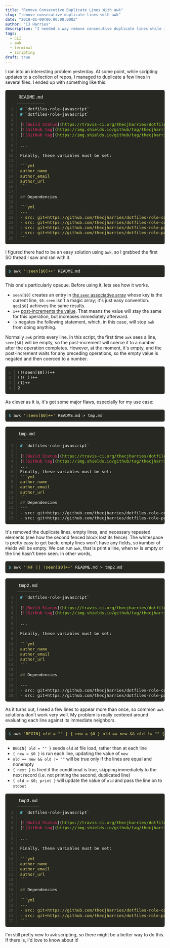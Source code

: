 ```yaml
---
title: "Remove Consecutive Duplicate Lines With awk"
slug: "remove-consecutive-duplicate-lines-with-awk"
date: "2018-01-09T00:00:00.000Z"
author: "CJ Harries"
description: "I needed a way remove consecutive duplicate lines while ignoring whitespace and nonconsecutive duplicates. The top awk search results don't work for this use case, so I built my own."
tags: 
  - CLI
  - awk
  - terminal
  - scripting
draft: true
---
```


I ran into an interesting problem yesterday. At some point, while scripting updates to a collection of repos, I managed to duplicate a few lines in several files. I ended up with something like this:

<table class="highlighttable" style='border-radius:5px; display:block; font-family:Consolas, "Courier New", monospace; min-width:300px; overflow:auto; width:100%; background:#272822; color:#f8f8f2' width="100%">
<tr class="code-header" style="height:40px; padding:5px 0 0" height="40">
<td style="border:none; background-image:none; background-position:center; background-repeat:no-repeat"></td>
<td class="code-header" style="border:none; background-image:none; background-position:center; background-repeat:no-repeat; height:40px; padding:5px 0 0" height="40"><div class="code-tab active" style="color:#f8f8f2; display:inline-block; font-size:0.9em; height:35px; line-height:35px; margin:0 30px 0 0; padding:0 5px; border-bottom:1px solid #57584f" height="35">README.md</div></td>
</tr>
<tr>
<td class="linenos" style="border:none; background-image:none; background-position:center; background-repeat:no-repeat; padding:10px 0"><div class="linenodiv"><pre style="background:#272822; color:#57584f; border:none; font-size:1em; line-height:125%; padding:0 10px; margin-bottom:0; margin-top:0; padding-bottom:0; padding-top:0; border-radius:0; border-right:1px solid #57584f"> 1
 2
 3
 4
 5
 6
 7
 8
 9
10
11
12
13
14
15
16
17
18
19
20
21
22
23
24
25
26</pre></div></td>
<td class="code" style="border:none; background-image:none; background-position:center; background-repeat:no-repeat; padding:10px 0">
<div class="highlight" style='border-radius:5px; display:block; font-family:Consolas, "Courier New", monospace; min-width:300px; overflow:auto; width:100%; background:#272822; color:#f8f8f2' width="100%"><pre style="background:#272822; color:#f8f8f2; border:none; font-size:1em; line-height:125%; padding:10px; margin-bottom:0; margin-top:0; padding-bottom:0; padding-top:0"><span></span><span class="gh" style="font-weight:bold; color:#66d9ef">#</span> `dotfiles-role-javascript`<br><span class="gh" style="font-weight:bold; color:#66d9ef">#</span> `dotfiles-role-javascript`<br><br>[<span class="nt" style="color:#f92672">![Build Status</span>](<span class="na" style="color:#a6e22e">https://travis-ci.org/thecjharries/dotfiles-role-javascript.svg?branch=master</span>)](https://travis-ci.org/thecjharries/dotfiles-role-javascript)<br>[<span class="nt" style="color:#f92672">![GitHub tag</span>](<span class="na" style="color:#a6e22e">https://img.shields.io/github/tag/thecjharries/dotfiles-role-javascript.svg</span>)](https://github.com/thecjharries/dotfiles-role-javascript)<br>[<span class="nt" style="color:#f92672">![GitHub tag</span>](<span class="na" style="color:#a6e22e">https://img.shields.io/github/tag/thecjharries/dotfiles-role-javascript.svg</span>)](https://github.com/thecjharries/dotfiles-role-javascript)<br><br>...<br><br>Finally, these variables must be set:<br><br><span class="s" style="color:#e6db74">```yml</span><br><span class="s" style="color:#e6db74">author_name</span><br><span class="s" style="color:#e6db74">author_email</span><br><span class="s" style="color:#e6db74">author_url</span><br><span class="s" style="color:#e6db74">```</span><br><br><span class="gu" style="color:#75715e">##</span> Dependencies<br><br><span class="s" style="color:#e6db74">```yml</span><br><span class="s" style="color:#e6db74">---</span><br><span class="s" style="color:#e6db74">- src: git+https://github.com/thecjharries/dotfiles-role-common-software.git</span><br><span class="s" style="color:#e6db74">- src: git+https://github.com/thecjharries/dotfiles-role-common-software.git</span><br><span class="s" style="color:#e6db74">- src: git+https://github.com/thecjharries/dotfiles-role-package-installer.git</span><br><span class="s" style="color:#e6db74">- src: git+https://github.com/thecjharries/dotfiles-role-package-installer.git</span><br><span class="s" style="color:#e6db74">```</span><br></pre></div>
</td>
</tr>
</table>

I figured there had to be an easy solution using `awk`, so I grabbed the first SO thread I saw and ran with it.

<table class="highlighttable" style='border-radius:5px; display:block; font-family:Consolas, "Courier New", monospace; min-width:300px; overflow:auto; width:100%; background:#272822; color:#f8f8f2' width="100%"><tr><td class="code" style="border:none; background-image:none; background-position:center; background-repeat:no-repeat; padding:10px 0">
<div class="highlight" style='border-radius:5px; display:block; font-family:Consolas, "Courier New", monospace; min-width:300px; overflow:auto; width:100%; background:#272822; color:#f8f8f2' width="100%"><pre style="background:#272822; color:#f8f8f2; border:none; font-size:1em; line-height:125%; padding:10px; margin-bottom:0; margin-top:0; padding-bottom:0; padding-top:0"><span></span><span class="gp" style="color:#66d9ef">$</span> awk <span class="s1" style="color:#e6db74">'!seen[$0]++'</span> README.md<br></pre></div>
</td></tr></table>

This one's particularly opaque. Before using it, lets see how it works.

* `seen[$0]` creates an entry in [the `seen` associative array](http://kirste.userpage.fu-berlin.de/chemnet/use/info/gawk/gawk_12.html) whose key is the current line, `$0`. `seen` isn't a magic array; it's just easy convention. `qqq[$0]` achieves the same results.
* `x++` [post-increments the value](http://www.delorie.com/gnu/docs/gawk/gawk_87.html#IDX621). That means the value will stay the same for this operation, but increases immediately afterward.
* `!x` negates the following statement, which, in this case, will stop `awk` from doing anything.

Normally `awk` prints every line. In this script, the first time `awk` sees a line, `seen[$0]` will be empty, so the post-increment will coerce it to a number after the operation completes. However, at the moment, it's empty, and the post-increment waits for any preceding operations, so the empty value is negated and then coerced to a number.

<table class="highlighttable" style='border-radius:5px; display:block; font-family:Consolas, "Courier New", monospace; min-width:300px; overflow:auto; width:100%; background:#272822; color:#f8f8f2' width="100%"><tr>
<td class="linenos" style="border:none; background-image:none; background-position:center; background-repeat:no-repeat; padding:10px 0"><div class="linenodiv"><pre style="background:#272822; color:#57584f; border:none; font-size:1em; line-height:125%; padding:0 10px; margin-bottom:0; margin-top:0; padding-bottom:0; padding-top:0; border-radius:0; border-right:1px solid #57584f">1
2
3
4</pre></div></td>
<td class="code" style="border:none; background-image:none; background-position:center; background-repeat:no-repeat; padding:10px 0">
<div class="highlight" style='border-radius:5px; display:block; font-family:Consolas, "Courier New", monospace; min-width:300px; overflow:auto; width:100%; background:#272822; color:#f8f8f2' width="100%"><pre style="background:#272822; color:#f8f8f2; border:none; font-size:1em; line-height:125%; padding:10px; margin-bottom:0; margin-top:0; padding-bottom:0; padding-top:0"><span></span>(!(seen[$0]))++<br>(!( ))++<br>(1)++<br>2<br></pre></div>
</td>
</tr></table>

As clever as it is, it's got some major flaws, especially for my use case:

<table class="highlighttable" style='border-radius:5px; display:block; font-family:Consolas, "Courier New", monospace; min-width:300px; overflow:auto; width:100%; background:#272822; color:#f8f8f2' width="100%"><tr><td class="code" style="border:none; background-image:none; background-position:center; background-repeat:no-repeat; padding:10px 0">
<div class="highlight" style='border-radius:5px; display:block; font-family:Consolas, "Courier New", monospace; min-width:300px; overflow:auto; width:100%; background:#272822; color:#f8f8f2' width="100%"><pre style="background:#272822; color:#f8f8f2; border:none; font-size:1em; line-height:125%; padding:10px; margin-bottom:0; margin-top:0; padding-bottom:0; padding-top:0"><span></span><span class="gp" style="color:#66d9ef">$</span> awk <span class="s1" style="color:#e6db74">'!seen[$0]++'</span> README.md &gt; tmp.md<br></pre></div>
</td></tr></table>

<table class="highlighttable" style='border-radius:5px; display:block; font-family:Consolas, "Courier New", monospace; min-width:300px; overflow:auto; width:100%; background:#272822; color:#f8f8f2' width="100%">
<tr class="code-header" style="height:40px; padding:5px 0 0" height="40">
<td style="border:none; background-image:none; background-position:center; background-repeat:no-repeat"></td>
<td class="code-header" style="border:none; background-image:none; background-position:center; background-repeat:no-repeat; height:40px; padding:5px 0 0" height="40"><div class="code-tab active" style="color:#f8f8f2; display:inline-block; font-size:0.9em; height:35px; line-height:35px; margin:0 30px 0 0; padding:0 5px; border-bottom:1px solid #57584f" height="35">tmp.md</div></td>
</tr>
<tr>
<td class="linenos" style="border:none; background-image:none; background-position:center; background-repeat:no-repeat; padding:10px 0"><div class="linenodiv"><pre style="background:#272822; color:#57584f; border:none; font-size:1em; line-height:125%; padding:0 10px; margin-bottom:0; margin-top:0; padding-bottom:0; padding-top:0; border-radius:0; border-right:1px solid #57584f"> 1
 2
 3
 4
 5
 6
 7
 8
 9
10
11
12
13
14
15</pre></div></td>
<td class="code" style="border:none; background-image:none; background-position:center; background-repeat:no-repeat; padding:10px 0">
<div class="highlight" style='border-radius:5px; display:block; font-family:Consolas, "Courier New", monospace; min-width:300px; overflow:auto; width:100%; background:#272822; color:#f8f8f2' width="100%"><pre style="background:#272822; color:#f8f8f2; border:none; font-size:1em; line-height:125%; padding:10px; margin-bottom:0; margin-top:0; padding-bottom:0; padding-top:0"><span></span><span class="gh" style="font-weight:bold; color:#66d9ef">#</span> `dotfiles-role-javascript`<br><br>[<span class="nt" style="color:#f92672">![Build Status</span>](<span class="na" style="color:#a6e22e">https://travis-ci.org/thecjharries/dotfiles-role-javascript.svg?branch=master</span>)](https://travis-ci.org/thecjharries/dotfiles-role-javascript)<br>[<span class="nt" style="color:#f92672">![GitHub tag</span>](<span class="na" style="color:#a6e22e">https://img.shields.io/github/tag/thecjharries/dotfiles-role-javascript.svg</span>)](https://github.com/thecjharries/dotfiles-role-javascript)<br>...<br>Finally, these variables must be set:<br><span class="s" style="color:#e6db74">```yml</span><br><span class="s" style="color:#e6db74">author_name</span><br><span class="s" style="color:#e6db74">author_email</span><br><span class="s" style="color:#e6db74">author_url</span><br><span class="s" style="color:#e6db74">```</span><br><span class="gu" style="color:#75715e">##</span> Dependencies<br>---<br><span class="k" style="color:#66d9ef">-</span> src: git+https://github.com/thecjharries/dotfiles-role-common-software.git<br><span class="k" style="color:#66d9ef">-</span> src: git+https://github.com/thecjharries/dotfiles-role-package-installer.git<br></pre></div>
</td>
</tr>
</table>

It's removed the duplicate lines, empty lines, and necessary repeated elements (see how the second fenced block lost its fence). The whitespace is pretty easy to get back; empty lines won't have any fields, so <strong>`N`</strong>umber of <strong>`F`</strong>ields will be empty. We can run `awk`, that is print a line, when `NF` is empty or the line hasn't been seen. In other words,

<table class="highlighttable" style='border-radius:5px; display:block; font-family:Consolas, "Courier New", monospace; min-width:300px; overflow:auto; width:100%; background:#272822; color:#f8f8f2' width="100%"><tr><td class="code" style="border:none; background-image:none; background-position:center; background-repeat:no-repeat; padding:10px 0">
<div class="highlight" style='border-radius:5px; display:block; font-family:Consolas, "Courier New", monospace; min-width:300px; overflow:auto; width:100%; background:#272822; color:#f8f8f2' width="100%"><pre style="background:#272822; color:#f8f8f2; border:none; font-size:1em; line-height:125%; padding:10px; margin-bottom:0; margin-top:0; padding-bottom:0; padding-top:0"><span></span><span class="gp" style="color:#66d9ef">$</span> awk <span class="s1" style="color:#e6db74">'!NF || !seen[$0]++'</span> README.md &gt; tmp2.md<br></pre></div>
</td></tr></table>

<table class="highlighttable" style='border-radius:5px; display:block; font-family:Consolas, "Courier New", monospace; min-width:300px; overflow:auto; width:100%; background:#272822; color:#f8f8f2' width="100%">
<tr class="code-header" style="height:40px; padding:5px 0 0" height="40">
<td style="border:none; background-image:none; background-position:center; background-repeat:no-repeat"></td>
<td class="code-header" style="border:none; background-image:none; background-position:center; background-repeat:no-repeat; height:40px; padding:5px 0 0" height="40"><div class="code-tab active" style="color:#f8f8f2; display:inline-block; font-size:0.9em; height:35px; line-height:35px; margin:0 30px 0 0; padding:0 5px; border-bottom:1px solid #57584f" height="35">tmp2.md</div></td>
</tr>
<tr>
<td class="linenos" style="border:none; background-image:none; background-position:center; background-repeat:no-repeat; padding:10px 0"><div class="linenodiv"><pre style="background:#272822; color:#57584f; border:none; font-size:1em; line-height:125%; padding:0 10px; margin-bottom:0; margin-top:0; padding-bottom:0; padding-top:0; border-radius:0; border-right:1px solid #57584f"> 1
 2
 3
 4
 5
 6
 7
 8
 9
10
11
12
13
14
15
16
17
18
19
20</pre></div></td>
<td class="code" style="border:none; background-image:none; background-position:center; background-repeat:no-repeat; padding:10px 0">
<div class="highlight" style='border-radius:5px; display:block; font-family:Consolas, "Courier New", monospace; min-width:300px; overflow:auto; width:100%; background:#272822; color:#f8f8f2' width="100%"><pre style="background:#272822; color:#f8f8f2; border:none; font-size:1em; line-height:125%; padding:10px; margin-bottom:0; margin-top:0; padding-bottom:0; padding-top:0"><span></span><span class="gh" style="font-weight:bold; color:#66d9ef">#</span> `dotfiles-role-javascript`<br><br>[<span class="nt" style="color:#f92672">![Build Status</span>](<span class="na" style="color:#a6e22e">https://travis-ci.org/thecjharries/dotfiles-role-javascript.svg?branch=master</span>)](https://travis-ci.org/thecjharries/dotfiles-role-javascript)<br>[<span class="nt" style="color:#f92672">![GitHub tag</span>](<span class="na" style="color:#a6e22e">https://img.shields.io/github/tag/thecjharries/dotfiles-role-javascript.svg</span>)](https://github.com/thecjharries/dotfiles-role-javascript)<br><br>...<br><br>Finally, these variables must be set:<br><br><span class="s" style="color:#e6db74">```yml</span><br><span class="s" style="color:#e6db74">author_name</span><br><span class="s" style="color:#e6db74">author_email</span><br><span class="s" style="color:#e6db74">author_url</span><br><span class="s" style="color:#e6db74">```</span><br><br><span class="gu" style="color:#75715e">##</span> Dependencies<br><br>---<br><span class="k" style="color:#66d9ef">-</span> src: git+https://github.com/thecjharries/dotfiles-role-common-software.git<br><span class="k" style="color:#66d9ef">-</span> src: git+https://github.com/thecjharries/dotfiles-role-package-installer.git<br></pre></div>
</td>
</tr>
</table>

As it turns out, I need a few lines to appear more than once, so common `awk` solutions don't work very well. My problem is really centered around evaluating each line against its immediate neighbors.

<table class="highlighttable" style='border-radius:5px; display:block; font-family:Consolas, "Courier New", monospace; min-width:300px; overflow:auto; width:100%; background:#272822; color:#f8f8f2' width="100%"><tr><td class="code" style="border:none; background-image:none; background-position:center; background-repeat:no-repeat; padding:10px 0">
<div class="highlight" style='border-radius:5px; display:block; font-family:Consolas, "Courier New", monospace; min-width:300px; overflow:auto; width:100%; background:#272822; color:#f8f8f2' width="100%"><pre style="background:#272822; color:#f8f8f2; border:none; font-size:1em; line-height:125%; padding:10px; margin-bottom:0; margin-top:0; padding-bottom:0; padding-top:0"><span></span><span class="gp" style="color:#66d9ef">$</span> awk <span class="s1" style="color:#e6db74">'BEGIN{ old = "" } { new = $0 } old == new &amp;&amp; old != "" { next } { old = $0; print }'</span> README.md &gt; tmp3.md<br></pre></div>
</td></tr></table>

* `BEGIN{ old = "" }` seeds `old` at file load, rather than at each line
* `{ new = $0 }` is run each line, updating the value of `new`
* `old == new && old != ""` will be true only if the lines are equal and nonempty
* `{ next }` is fired if the conditional is true, skipping immediately to the next record (i.e. not printing the second, duplicated line)
* `{ old = $0; print }` will update the value of `old` and pass the line on to `stdout`

<table class="highlighttable" style='border-radius:5px; display:block; font-family:Consolas, "Courier New", monospace; min-width:300px; overflow:auto; width:100%; background:#272822; color:#f8f8f2' width="100%">
<tr class="code-header" style="height:40px; padding:5px 0 0" height="40">
<td style="border:none; background-image:none; background-position:center; background-repeat:no-repeat"></td>
<td class="code-header" style="border:none; background-image:none; background-position:center; background-repeat:no-repeat; height:40px; padding:5px 0 0" height="40"><div class="code-tab active" style="color:#f8f8f2; display:inline-block; font-size:0.9em; height:35px; line-height:35px; margin:0 30px 0 0; padding:0 5px; border-bottom:1px solid #57584f" height="35">tmp3.md</div></td>
</tr>
<tr>
<td class="linenos" style="border:none; background-image:none; background-position:center; background-repeat:no-repeat; padding:10px 0"><div class="linenodiv"><pre style="background:#272822; color:#57584f; border:none; font-size:1em; line-height:125%; padding:0 10px; margin-bottom:0; margin-top:0; padding-bottom:0; padding-top:0; border-radius:0; border-right:1px solid #57584f"> 1
 2
 3
 4
 5
 6
 7
 8
 9
10
11
12
13
14
15
16
17
18
19
20
21
22</pre></div></td>
<td class="code" style="border:none; background-image:none; background-position:center; background-repeat:no-repeat; padding:10px 0">
<div class="highlight" style='border-radius:5px; display:block; font-family:Consolas, "Courier New", monospace; min-width:300px; overflow:auto; width:100%; background:#272822; color:#f8f8f2' width="100%"><pre style="background:#272822; color:#f8f8f2; border:none; font-size:1em; line-height:125%; padding:10px; margin-bottom:0; margin-top:0; padding-bottom:0; padding-top:0"><span></span><span class="gh" style="font-weight:bold; color:#66d9ef">#</span> `dotfiles-role-javascript`<br><br>[<span class="nt" style="color:#f92672">![Build Status</span>](<span class="na" style="color:#a6e22e">https://travis-ci.org/thecjharries/dotfiles-role-javascript.svg?branch=master</span>)](https://travis-ci.org/thecjharries/dotfiles-role-javascript)<br>[<span class="nt" style="color:#f92672">![GitHub tag</span>](<span class="na" style="color:#a6e22e">https://img.shields.io/github/tag/thecjharries/dotfiles-role-javascript.svg</span>)](https://github.com/thecjharries/dotfiles-role-javascript)<br><br>...<br><br>Finally, these variables must be set:<br><br><span class="s" style="color:#e6db74">```yml</span><br><span class="s" style="color:#e6db74">author_name</span><br><span class="s" style="color:#e6db74">author_email</span><br><span class="s" style="color:#e6db74">author_url</span><br><span class="s" style="color:#e6db74">```</span><br><br><span class="gu" style="color:#75715e">##</span> Dependencies<br><br><span class="s" style="color:#e6db74">```yml</span><br><span class="s" style="color:#e6db74">---</span><br><span class="s" style="color:#e6db74">- src: git+https://github.com/thecjharries/dotfiles-role-common-software.git</span><br><span class="s" style="color:#e6db74">- src: git+https://github.com/thecjharries/dotfiles-role-package-installer.git</span><br><span class="s" style="color:#e6db74">```</span><br></pre></div>
</td>
</tr>
</table>

I'm still pretty new to `awk` scripting, so there might be a better way to do this. If there is, I'd love to know about it!